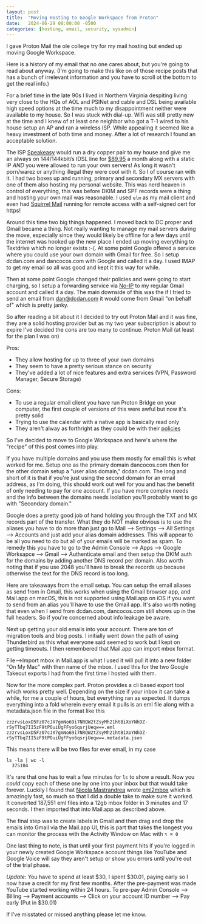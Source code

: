 ```yaml
---
layout: post
title:  "Moving Hosting to Google Workspace from Proton"
date:   2024-06-29 00:00:00 -0500
categories: [hosting, email, security, sysadmin]
---
```


I gave Proton Mail the ole college try for my mail hosting but ended up moving Google Workspace. 

Here is a history of my email that no one cares about, but you're going to read about anyway. (I'm going to make this like on of those recipe posts that has a bunch of irrelevant information and you have to scroll ot the bottom to get the real info.) 

For a brief time in the late 90s I lived in Northern Virginia despiting living very close to the HQs of AOL and PSINet and cable and DSL being available high speed options at the time much to my disappointment neither were available to my house. So I was stuck with dial-up. Wifi was still pretty new at the time and I knew of at least one neighbor who got a T-1 wired to his house setup an AP and ran a wireless ISP. While appealing it seemed like a heavy investment of both time and money. After a lot of research I found an acceptable solution. 

The ISP [Speakeasy](https://en.wikipedia.org/wiki/Speakeasy_(ISP)) would run a dry copper pair to my house and give me an always on 144/144kbit/s IDSL line for [$89.95](https://en.wikipedia.org/wiki/ISDN_digital_subscriber_line) a month along with a static IP *AND* you were allowed to run your own servers! As long it wasn't porn/warez or anything illegal they were cool with it. So I of course ran with it. I had two boxes up and running, primary and secondary MX servers with one of them also hosting my personal website. This was nerd heaven in control of everything, this was before DKIM and SPF records were a thing and hosting your own mail was reasonable. I used `elm` as my mail client and even had [Squirrel Mail](https://www.squirrelmail.org) running for remote access with a self-signed cert for https!

Around this time two big things happened. I moved back to DC proper and Gmail became a thing. Not really wanting to manage my mail servers during the move, especially since they would likely be offline for a few days until the internet was hooked up the new place I ended up moving everything to Textdrive which no longer exists :-(. At some point Google offered a service where you could use your own domain with Gmail for free. So I setup dcdan.com and dancocos.com with Google and called it a day. I used IMAP to get my email so all was good and kept it this way for while. 

Then at some point Google changed their policies and were going to start charging, so I setup a forwarding service via [No-IP](https://www.noip.com) to my regular Gmail account and called it a day. The main downside of this was the if I tried to send an email from dan@dcdan.com it would come from Gmail "on behalf of" which is pretty janky.

So after reading a bit about it I decided to try out Proton Mail and it was fine, they are a solid hosting provider but as my two year subscription is about to expire I've decided the cons are too many to continue. 
Proton Mail (at least for the plan I was on)

Pros:
* They allow hosting for up to three of your own domains
* They seem to have a pretty serious stance on security
* They've added a lot of nice features and extra services (VPN, Password Manager, Secure Storage)

Cons: 
* To use a regular email client you have run Proton Bridge on your computer, the first couple of versions of this were awful but now it's pretty solid
* Trying to use the calendar with a native app is basically read only
* They aren't alway as forthright as they could be with their [policies](https://arstechnica.com/information-technology/2021/09/privacy-focused-protonmail-provided-a-users-ip-address-to-authorities/)

So I've decided to move to Google Workspace and here's where the "recipe" of this post comes into play. 

If you have multiple domains and you use them mostly for email this is what worked for me. Setup one as the primary domain dancocos.com then for the other domain setup a "user alias domain," dcdan.com. The long and short of it is that if you're just using the second domain for an email address, as I'm doing, this should work out well for you and has the benefit of only needing to pay for one account. If you have more complex needs and the info between the domains needs isolation you'll probably want to go with "Secondary domain."

Google does a pretty good job of hand holding you through the TXT and MX records part of the transfer. What they do NOT make obvious is to use the aliases you have to do more than just go to Mail --> Settings --> All Settings --> Accounts and just add your alias domain addresses. This will appear to be all you need to do but all of your emails will be marked as spam. To remedy this you have to go to the Admin Console --> Apps --> Google Worksapce --> Gmail --> Authenticate email and then setup the DKIM auth for the domains by adding another DNS record per domain. Also worth noting that if you use 2048 you'll have to break the records up because otherwise the text for the DNS record is too long. 


Here are takeaways from the email setup. You can setup the email aliases as send from in Gmail, this works when using the Gmail browser app, and Mail.app on macOS, this is not supported using Mail.app on iOS if you want to send from an alias you'll have to use the Gmail app. It's also worth noting that even when I send from dcdan.com, dancocos.com still shows up in the full headers. So if you're concerned about info leakage be aware. 

Next up getting your old emails into your account. There are ton of migration tools and blog posts. I initially went down the path of using Thunderbird as this what everyone said seemed to work but I kept on getting timeouts. I then remembered that Mail.app can import mbox format. 

File-->Import mbox in Mail.app is what I used it will pull it into a new folder "On My Mac" with then name of the mbox. I used this for the two Google Takeout exports I had from the first time I hosted with them.

Now for the more complex part. Proton provides a cli based export tool which works pretty well. Depending on the size if your inbox it can take a while, for me a couple of hours, but everything ran as expected. It dumps everything into a fold wherein every email it pulls is an eml file along with a metadata.json file in the format like this 

```
zzzrvsLoxD5Fz07cJX7gmNo69i7NRQW2tZsyMh21htBiXoYNhDZ-rSyTTbq7II5zF9tPOuiUgFFyo6qsrjUeqw==.eml
zzzrvsLoxD5Fz07cJX7gmNo69i7NRQW2tZsyMh21htBiXoYNhDZ-rSyTTbq7II5zF9tPOuiUgFFyo6qsrjUeqw==.metadata.json
```

This means there will be two files for ever email, in my case 

```
ls -la | wc -l
  375104
```

It's rare that one has to wait a few minutes for `ls` to show a result. Now you _could_ copy each of these one by one into your inbox but that would take forever. Luckily I found that [Nicola Mastrandrea](https://github.com/nick88msn) wrote [eml2mbox](https://github.com/nick88msn/eml2mbox) which is amazingly fast, so much so that I did a double take to make sure it worked. It converted 187,551 eml files into a 12gb mbox folder in 3 minutes and 17 seconds. I then imported that into Mail.app as described above. 

The final step was to create labels in Gmail and then drag and drop the emails into Gmail via the Mail.app UI, this is part that takes the longest you can monitor the process with the Activity Window on Mac with `⌥ ⌘ 0`

One last thing to note, is that until your first payment hits if you're logged in your newly created Google Workspace account things like YouTube and Google Voice will say they aren't setup or show you errors until you're out of the trial phase.

 *Update*: You have to spend at least $30, I spent $30.01, paying early so I now have a credit for my first few months. After the pre-payment was made YouTube started working within 24 hours. To pre-pay Admin Console --> Billing --> Payment accounts --> Click on your account ID number --> Pay early (Put in $30.01)

If I've misstated or missed anything please let me know. 